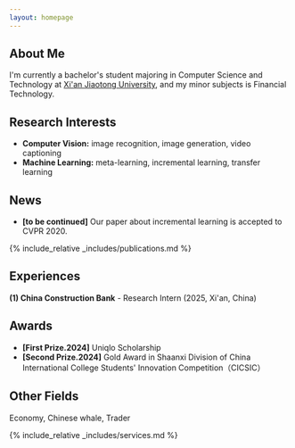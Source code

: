 ```yaml
---
layout: homepage
---
```


## About Me

I'm currently a bachelor's student majoring in Computer Science and Technology at <a href="https://www.xjtu.edu.cn/" target="_blank">Xi'an Jiaotong University</a>, and my minor subjects is Financial Technology.

## Research Interests

- **Computer Vision:** image recognition, image generation, video captioning
- **Machine Learning:** meta-learning, incremental learning, transfer learning

## News

- **[to be continued]** Our paper about incremental learning is accepted to CVPR 2020.

{% include_relative _includes/publications.md %}

## Experiences

**(1) China Construction Bank** - Research Intern (2025, Xi'an, China)


## Awards
- **[First Prize.2024]** Uniqlo Scholarship
- **[Second Prize.2024]** Gold Award in Shaanxi Division of China International College Students' Innovation Competition（CICSIC）

## Other Fields
Economy, Chinese whale, Trader

{% include_relative _includes/services.md %}

